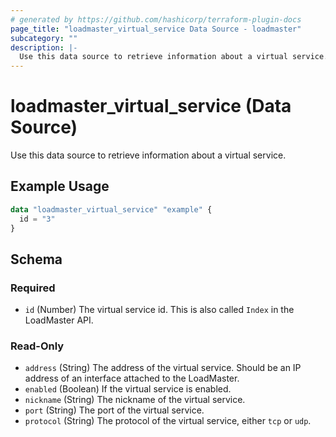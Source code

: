 ```yaml
---
# generated by https://github.com/hashicorp/terraform-plugin-docs
page_title: "loadmaster_virtual_service Data Source - loadmaster"
subcategory: ""
description: |-
  Use this data source to retrieve information about a virtual service.
---
```


# loadmaster_virtual_service (Data Source)

Use this data source to retrieve information about a virtual service.

## Example Usage

```terraform
data "loadmaster_virtual_service" "example" {
  id = "3"
}
```

<!-- schema generated by tfplugindocs -->
## Schema

### Required

- `id` (Number) The virtual service id. This is also called `Index` in the LoadMaster API.

### Read-Only

- `address` (String) The address of the virtual service. Should be an IP address of an interface attached to the LoadMaster.
- `enabled` (Boolean) If the virtual service is enabled.
- `nickname` (String) The nickname of the virtual service.
- `port` (String) The port of the virtual service.
- `protocol` (String) The protocol of the virtual service, either `tcp` or `udp`.
